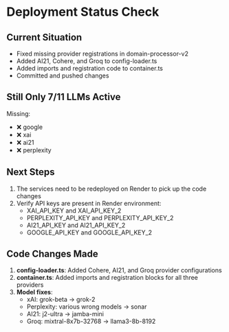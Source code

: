 # Deployment Status Check

## Current Situation
- Fixed missing provider registrations in domain-processor-v2
- Added AI21, Cohere, and Groq to config-loader.ts
- Added imports and registration code to container.ts
- Committed and pushed changes

## Still Only 7/11 LLMs Active
Missing:
- ❌ google
- ❌ xai  
- ❌ ai21
- ❌ perplexity

## Next Steps
1. The services need to be redeployed on Render to pick up the code changes
2. Verify API keys are present in Render environment:
   - XAI_API_KEY and XAI_API_KEY_2
   - PERPLEXITY_API_KEY and PERPLEXITY_API_KEY_2
   - AI21_API_KEY and AI21_API_KEY_2
   - GOOGLE_API_KEY and GOOGLE_API_KEY_2

## Code Changes Made
1. **config-loader.ts**: Added Cohere, AI21, and Groq provider configurations
2. **container.ts**: Added imports and registration blocks for all three providers
3. **Model fixes**:
   - xAI: grok-beta → grok-2
   - Perplexity: various wrong models → sonar
   - AI21: j2-ultra → jamba-mini
   - Groq: mixtral-8x7b-32768 → llama3-8b-8192
